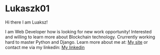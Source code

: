 # Lukaszk01
Hi there I am Luaksz!

I am Web Developer how is looking for new work opportunity! Interested and willing to learn more about Blockchain technology. Crurrently working hard to master Python and Django. Learn more about me at: 
[My site](lukaszkoziel.net)
or contact me via my linkedin:
[My linkedin](https://www.linkedin.com/in/lukaszkkoziel/)
